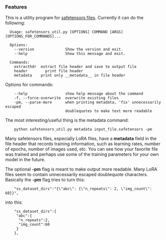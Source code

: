 ### Features

This is a utility program for [safetensors files](https://github.com/huggingface/safetensors "safetensors files"). Currently it can do the following:

    
      Usage: safetensors_util.py [OPTIONS] COMMAND [ARGS] [OPTIONS_FOR_COMMANDS]...
    
      Options:
        --version              Show the version and exit.
        --help                 Show this message and exit.
    
      Commands:
        extracthdr  extract file header and save to output file
        header        print file header
        metadata    print only __metadata__ in file header
    
Options for commands:

        --help                 show help message about the command
        -f, --force-overwrite  overwrite existing files
        -pm, --parse-more      when printing metadata, 'fix' unnecessarily escaped
                               doublequotes to make text more readable


The most interesting/useful thing is the metadata command:

        python safetensors_util.py metadata input_file.safetensors -pm

Many safetensors files, especially LoRA files, have a __metadata__ field in the file header that records training information, such as learning rates, number of epochs, number of images used, etc. You can see how your favorite file was trained and perhaps use some of the training parameters for your own model in the future.

The optional **-pm** flag is meant to make output more readable. Many LoRA files seem to contain unnecessarily escaped doublequote characters. Basically the **-pm** flag tries to turn this:

        "ss_dataset_dirs":"{\"abc\": {\"n_repeats\": 2, \"img_count\": 60}}",

into this:

        "ss_dataset_dirs":{
         "abc":{
          "n_repeats":2,
          "img_count":60
         }
        },

